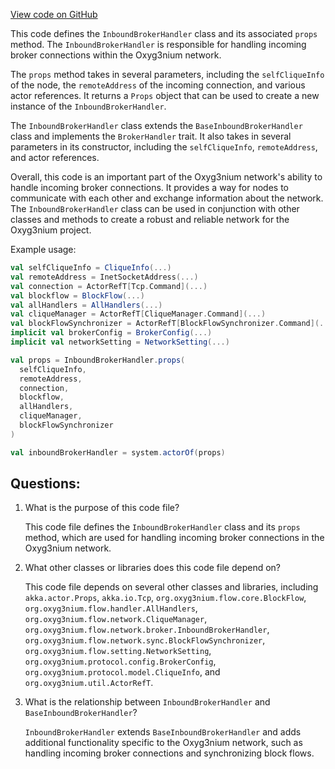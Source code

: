 [View code on GitHub](https://github.com/alephium/alephium/flow/src/main/scala/org/alephium/flow/network/intraclique/InboundBrokerHandler.scala)

This code defines the `InboundBrokerHandler` class and its associated `props` method. The `InboundBrokerHandler` is responsible for handling incoming broker connections within the Oxyg3nium network. 

The `props` method takes in several parameters, including the `selfCliqueInfo` of the node, the `remoteAddress` of the incoming connection, and various actor references. It returns a `Props` object that can be used to create a new instance of the `InboundBrokerHandler`.

The `InboundBrokerHandler` class extends the `BaseInboundBrokerHandler` class and implements the `BrokerHandler` trait. It also takes in several parameters in its constructor, including the `selfCliqueInfo`, `remoteAddress`, and actor references. 

Overall, this code is an important part of the Oxyg3nium network's ability to handle incoming broker connections. It provides a way for nodes to communicate with each other and exchange information about the network. The `InboundBrokerHandler` class can be used in conjunction with other classes and methods to create a robust and reliable network for the Oxyg3nium project. 

Example usage:

```scala
val selfCliqueInfo = CliqueInfo(...)
val remoteAddress = InetSocketAddress(...)
val connection = ActorRefT[Tcp.Command](...)
val blockflow = BlockFlow(...)
val allHandlers = AllHandlers(...)
val cliqueManager = ActorRefT[CliqueManager.Command](...)
val blockFlowSynchronizer = ActorRefT[BlockFlowSynchronizer.Command](...)
implicit val brokerConfig = BrokerConfig(...)
implicit val networkSetting = NetworkSetting(...)

val props = InboundBrokerHandler.props(
  selfCliqueInfo,
  remoteAddress,
  connection,
  blockflow,
  allHandlers,
  cliqueManager,
  blockFlowSynchronizer
)

val inboundBrokerHandler = system.actorOf(props)
```
## Questions: 
 1. What is the purpose of this code file?
    
    This code file defines the `InboundBrokerHandler` class and its `props` method, which are used for handling incoming broker connections in the Oxyg3nium network.

2. What other classes or libraries does this code file depend on?
    
    This code file depends on several other classes and libraries, including `akka.actor.Props`, `akka.io.Tcp`, `org.oxyg3nium.flow.core.BlockFlow`, `org.oxyg3nium.flow.handler.AllHandlers`, `org.oxyg3nium.flow.network.CliqueManager`, `org.oxyg3nium.flow.network.broker.InboundBrokerHandler`, `org.oxyg3nium.flow.network.sync.BlockFlowSynchronizer`, `org.oxyg3nium.flow.setting.NetworkSetting`, `org.oxyg3nium.protocol.config.BrokerConfig`, `org.oxyg3nium.protocol.model.CliqueInfo`, and `org.oxyg3nium.util.ActorRefT`.

3. What is the relationship between `InboundBrokerHandler` and `BaseInboundBrokerHandler`?
    
    `InboundBrokerHandler` extends `BaseInboundBrokerHandler` and adds additional functionality specific to the Oxyg3nium network, such as handling incoming broker connections and synchronizing block flows.